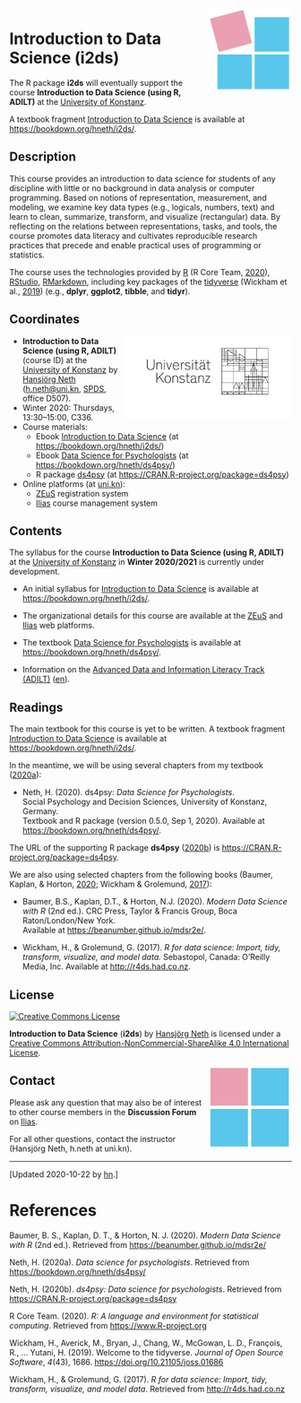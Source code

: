 
<!-- README.md is generated from README.Rmd. Please edit the .Rmd file. -->

<!-- badges: start: -->

<!-- badges: end. -->

<!-- i2ds logo: -->

<!-- ![](i2ds_logo_1.png) -->

<a href="https://www.spds.uni-konstanz.de/">
<img src = "./inst/images/i2ds_logo_1.png" alt = "i2ds" align = "right" width = "150" style = "width: 150px; float: right; border:15;"/>
</a>

# Introduction to Data Science (i2ds)

The R package **i2ds** will eventually support the course **Introduction
to Data Science (using R, ADILT)** at the [University of
Konstanz](https://www.uni-konstanz.de/en/).

A textbook fragment [Introduction to Data
Science](https://bookdown.org/hneth/i2ds/) is available at
<https://bookdown.org/hneth/i2ds/>.

## Description

<!-- Abstract: [2020-09-17]  -->

<!-- Contents: -->

This course provides an introduction to data science for students of any
discipline with little or no background in data analysis or computer
programming. Based on notions of representation, measurement, and
modeling, we examine key data types (e.g., logicals, numbers, text) and
learn to clean, summarize, transform, and visualize (rectangular) data.
By reflecting on the relations between representations, tasks, and
tools, the course promotes data literacy and cultivates reproducible
research practices that precede and enable practical uses of programming
or statistics.

<!-- Tools/technology: -->

The course uses the technologies provided by
[R](https://www.r-project.org/) (R Core Team, [2020](#ref-R-base)),
[RStudio](https://rstudio.com/),
[RMarkdown](https://rmarkdown.rstudio.com/), including key packages of
the [tidyverse](https://www.tidyverse.org/) (Wickham et al.,
[2019](#ref-tidyverse)) (e.g., **dplyr**, **ggplot2**, **tibble**, and
**tidyr**).

## Coordinates

<!-- uni.kn logo and link: -->

<!-- ![](./inst/images/uniKn_logo.png) -->

<a href = "https://www.uni-konstanz.de/en/">
<img src = "./inst/images/uniKn_logo.png" alt = "uni.kn" align = "right" width = "300px" style = "width: 300px; float: right; border: 20px;"/>
<!-- <img src = "./inst/images/uniKn_logo_s.png" alt = "uni.kn" style = "float: right; border:20;"/> -->
</a>

<!-- Winter 2020/2021: -->

  - **Introduction to Data Science (using R, ADILT)** (course ID) at the
    [University of Konstanz](https://www.uni-konstanz.de/en/) by
    [Hansjörg Neth](https://neth.de/) (<h.neth@uni.kn>,
    [SPDS](https://www.spds.uni-konstanz.de/), office D507).
  - Winter 2020: Thursdays, 13:30–15:00, C336.
  - Course materials:
      - Ebook [Introduction to Data
        Science](https://bookdown.org/hneth/i2ds/) (at
        <https://bookdown.org/hneth/i2ds/>)
      - Ebook [Data Science for
        Psychologists](https://bookdown.org/hneth/ds4psy/) (at
        <https://bookdown.org/hneth/ds4psy/>)
      - R package [ds4psy](https://CRAN.R-project.org/package=ds4psy)
        (at <https://CRAN.R-project.org/package=ds4psy>)
  - Online platforms (at
        [uni.kn](https://www.uni-konstanz.de/en/)):
      - [ZEuS](https://zeus.uni-konstanz.de:443/hioserver/pages/startFlow.xhtml?_flowId=detailView-flow&unitId=86706&periodId=181)
        registration
        system  
      - [Ilias](https://ilias.uni-konstanz.de/ilias/goto_ilias_uni_crs_1077339.html)
        course management system

<!-- Add blank line. -->

## Contents

The syllabus for the course **Introduction to Data Science (using R,
ADILT)** at the [University of
Konstanz](https://www.uni-konstanz.de/en/) in **Winter 2020/2021** is
currently under development.

  - An initial syllabus for [Introduction to Data
    Science](https://bookdown.org/hneth/i2ds/) is available at
    <https://bookdown.org/hneth/i2ds/>.

  - The organizational details for this course are available at the
    [ZEuS](https://zeus.uni-konstanz.de:443/hioserver/pages/startFlow.xhtml?_flowId=detailView-flow&unitId=86706&periodId=181)
    and
    [Ilias](https://ilias.uni-konstanz.de/ilias/goto_ilias_uni_crs_1077339.html)
    web platforms.

  - The textbook [Data Science for
    Psychologists](https://bookdown.org/hneth/ds4psy/) is available at
    <https://bookdown.org/hneth/ds4psy/>.

  - Information on the [Advanced Data and Information Literacy Track
    (ADILT)](https://www.uni-konstanz.de/lehren/adilt-projekt/)
    ([en](https://www.uni-konstanz.de/en/teaching/adilt/)).

<!-- Add blank line. -->

## Readings

The main textbook for this course is yet to be written. A textbook
fragment [Introduction to Data
Science](https://bookdown.org/hneth/i2ds/) is available at
<https://bookdown.org/hneth/i2ds/>.

In the meantime, we will be using several chapters from my textbook
([2020](#ref-ds4psyBook)[a](#ref-ds4psyBook)):

  - Neth, H. (2020). ds4psy: *Data Science for Psychologists*.  
    Social Psychology and Decision Sciences, University of Konstanz,
    Germany.  
    Textbook and R package (version 0.5.0, Sep 1, 2020). Available at
    <https://bookdown.org/hneth/ds4psy/>.

The URL of the supporting R package **ds4psy**
([2020](#ref-R-ds4psy)[b](#ref-R-ds4psy)) is
<https://CRAN.R-project.org/package=ds4psy>.

We are also using selected chapters from the following books (Baumer,
Kaplan, & Horton, [2020](#ref-mdsr); Wickham & Grolemund,
[2017](#ref-r4ds)):

  - Baumer, B.S., Kaplan, D.T., & Horton, N.J. (2020). *Modern Data
    Science with R* (2nd ed.). CRC Press, Taylor & Francis Group, Boca
    Raton/London/New York.  
    Available at <https://beanumber.github.io/mdsr2e/>.

  - Wickham, H., & Grolemund, G. (2017). *R for data science: Import,
    tidy, transform, visualize, and model data.* Sebastopol, Canada:
    O’Reilly Media, Inc. Available at
<http://r4ds.had.co.nz>.

## License

<!-- (a) Use online image: -->

<a rel="license" href="https://creativecommons.org/licenses/by-nc-sa/4.0/"><img alt="Creative Commons License" style="border-width:0" src="https://i.creativecommons.org/l/by-nc-sa/4.0/88x31.png" /></a>

<!-- (b) Use local image: -->

<!-- <a rel="license" href="https://creativecommons.org/licenses/by-nc-sa/4.0/"><img alt="Creative Commons License" style="border-width:0" src = "./images/CC_BY_NC_SA.png" /></a> -->

<!-- License text:  -->

<span xmlns:dct="http://purl.org/dc/terms/" data-property="dct:title">**Introduction
to Data Science** (**i2ds**)</span> by
<a xmlns:cc="http://creativecommons.org/ns#" href="https://neth.de" property="cc:attributionName" rel="cc:attributionURL">Hansjörg
Neth</a> is licensed under a
<a rel="license" href="https://creativecommons.org/licenses/by-nc-sa/4.0/">Creative
Commons Attribution-NonCommercial-ShareAlike 4.0 International
License</a>.

<!-- i2ds logo: -->

<!-- ![](i2ds_logo_2.png) -->

<a href="https://www.spds.uni-konstanz.de/">
<img src = "./inst/images/i2ds_logo_2.png" alt = "i2ds (square)" align = "right" width = "150" style = "width: 150px; float: right; border:15;"/>
</a>

## Contact

Please ask any question that may also be of interest to other course
members in the **Discussion Forum** on
[Ilias](https://ilias.uni-konstanz.de/ilias/goto_ilias_uni_crs_1077339.html).

For all other questions, contact the instructor (Hansjörg Neth, h.neth
at uni.kn).

<!-- Footer: -->

-----

<!-- Update note: -->

\[Updated 2020-10-22 by [hn](https://neth.de).\]

<!-- Automatic references: -->

# References

<!-- eof. -->

<div id="refs" class="references">

<div id="ref-mdsr">

Baumer, B. S., Kaplan, D. T., & Horton, N. J. (2020). *Modern Data
Science with R* (2nd ed.). Retrieved from
<https://beanumber.github.io/mdsr2e/>

</div>

<div id="ref-ds4psyBook">

Neth, H. (2020a). *Data science for psychologists*. Retrieved from
<https://bookdown.org/hneth/ds4psy/>

</div>

<div id="ref-R-ds4psy">

Neth, H. (2020b). *ds4psy: Data science for psychologists*. Retrieved
from <https://CRAN.R-project.org/package=ds4psy>

</div>

<div id="ref-R-base">

R Core Team. (2020). *R: A language and environment for statistical
computing*. Retrieved from <https://www.R-project.org>

</div>

<div id="ref-tidyverse">

Wickham, H., Averick, M., Bryan, J., Chang, W., McGowan, L. D.,
François, R., … Yutani, H. (2019). Welcome to the tidyverse. *Journal
of Open Source Software*, *4*(43), 1686.
<https://doi.org/10.21105/joss.01686>

</div>

<div id="ref-r4ds">

Wickham, H., & Grolemund, G. (2017). *R for data science: Import, tidy,
transform, visualize, and model data*. Retrieved from
<http://r4ds.had.co.nz>

</div>

</div>
